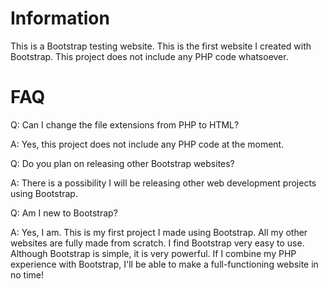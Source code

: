 # Information
This is a Bootstrap testing website. This is the first website I created with Bootstrap. This project does not include any PHP code whatsoever.

# FAQ
Q: Can I change the file extensions from PHP to HTML?

A: Yes, this project does not include any PHP code at the moment.

Q: Do you plan on releasing other Bootstrap websites?

A: There is a possibility I will be releasing other web development projects using Bootstrap.

Q: Am I new to Bootstrap?

A: Yes, I am. This is my first project I made using Bootstrap. All my other websites are fully made from scratch. I find Bootstrap very easy to use. Although Bootstrap is simple, it is very powerful. If I combine my PHP experience with Bootstrap, I'll be able to make a full-functioning website in no time!